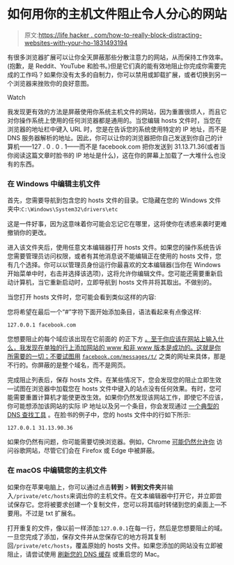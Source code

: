 # 如何用你的主机文件阻止令人分心的网站

> 原文:[https://life hacker . com/how-to-really-block-distracting-websites-with-your-ho-1831493194](https://lifehacker.com/how-to-really-block-distracting-websites-with-your-ho-1831493194)

有很多浏览器扩展可以让你全天屏蔽那些分散注意力的网站，从而保持工作效率。(抱歉，是 Reddit、YouTube 和脸书。)但是它们真的能有效地阻止你完成你需要完成的工作吗？如果你没有太多的自制力，你可以禁用或卸载扩展，或者切换到另一个浏览器来挫败你的良好意图。

Watch

我发现更有效的方法是屏蔽使用你系统主机文件的网站，因为重置很烦人，而且它对你操作系统上使用的任何浏览器都是通用的。当您编辑 hosts 文件时，当您在浏览器的地址栏中键入 URL 时，您是在告诉您的系统使用特定的 IP 地址，而不是 DNS 服务器解析的地址。因此，你可以让你的浏览器把你自己发送到你自己的计算机——127 . 0 . 0 . 1——而不是 facebook.com 把你发送到 31.13.71.36(或者当你阅读这篇文章时脸书的 IP 地址是什么)，这在你的屏幕上加载了一大堆什么也没有的东西。

### 在 Windows 中编辑主机文件

首先，您需要导航到包含您的 hosts 文件的目录。它隐藏在您的 Windows 文件夹中:`C:\Windows\System32\drivers\etc`

这是一件好事，因为这意味着你可能会忘记它在哪里，这将使你在诱惑来袭时更难撤销你的更改。

进入该文件夹后，使用任意文本编辑器打开 hosts 文件。如果您的操作系统告诉您需要管理员访问权限，或者有其他消息说不能编辑正在使用的 hosts 文件，您有几个选择。你可以以管理员身份运行你最喜欢的文本编辑器(当你在 Windows 开始菜单中时，右击并选择该选项)，这将允许你编辑文件。您可能还需要重新启动计算机，当它重新启动时，立即导航到 hosts 文件并将其取出。不做别的。

当您打开 hosts 文件时，您可能会看到类似这样的内容:

您将希望在最后一个“#”字符下面开始添加条目，语法看起来有点像这样:

`127.0.0.1 facebook.com`

您想要阻止的每个域应该出现在它前面的 的正下方 [。至于你应该在网站上输入什么，我发现在单独的行上添加网站的 www 和非 www 版本是成功的。这就是你所需要的一切；不要试图用](https://pastebin.com/A6V7BRFu) [`facebook.com/messages/t/`](https://www.facebook.com/messages/t/) 之类的网址来具体，那是不行的。你屏蔽的是整个域名，而不是网页。

完成阻止列表后，保存 hosts 文件。在某些情况下，您会发现您的阻止立即生效—试图在浏览器中加载您在 hosts 文件中键入的站点没有任何效果。有时，您可能需要重置计算机才能使更改生效。如果你仍然发现该网站工作，即使它不应该，你可能想添加该网站的实际 IP 地址以及另一个条目，你会发现通过 [一个典型的 DNS 查找工具](https://www.dnsqueries.com/en/dns_lookup.php) 。在脸书的例子中，您的 hosts 文件中的行如下所示:

`127.0.0.1 31.13.90.36`

如果你仍然有问题，你可能需要切换浏览器。例如，Chrome [可能仍然允许你](https://www.reddit.com/r/techsupport/comments/47v8fy/how_do_i_block_googlecom_with_a_hosts_file/) 访问谷歌网站，尽管它们会在 Firefox 或 Edge 中被屏蔽。

### **在 macOS 中编辑您的主机文件**

如果你在苹果电脑上，你可以通过点击**转到** > **转到文件夹**并输入`/private/etc/hosts`来调出你的主机文件。在文本编辑器中打开它，并立即尝试保存它。您将被要求创建一个复制文件，您可以将其临时转储到您的桌面上—不要用。不过是 txt 扩展名。

打开重复的文件，像以前一样添加:`127.0.0.1`在每一行，然后是您想要阻止的域。一旦您完成了添加，保存文件并从您保存它的地方将其复制回`/private/etc/hosts`，覆盖原始的 hosts 文件。如果您添加的网站没有立即被阻止，请尝试使用 [刷新您的 DNS 缓存](https://www.whatsmydns.net/flush-dns.html) 或重启您的 Mac。